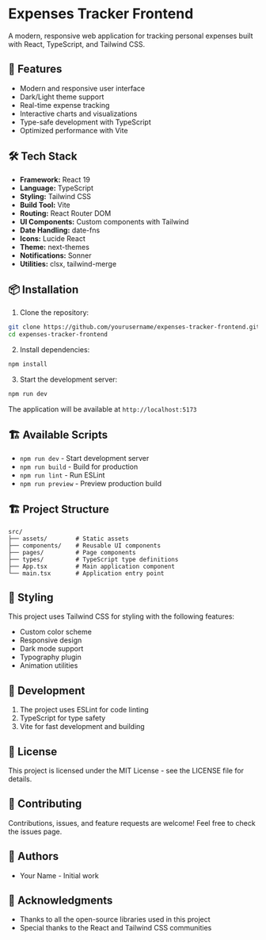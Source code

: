 # Expenses Tracker Frontend

A modern, responsive web application for tracking personal expenses built with React, TypeScript, and Tailwind CSS.

## 🚀 Features

- Modern and responsive user interface
- Dark/Light theme support
- Real-time expense tracking
- Interactive charts and visualizations
- Type-safe development with TypeScript
- Optimized performance with Vite

## 🛠️ Tech Stack

- **Framework:** React 19
- **Language:** TypeScript
- **Styling:** Tailwind CSS
- **Build Tool:** Vite
- **Routing:** React Router DOM
- **UI Components:** Custom components with Tailwind
- **Date Handling:** date-fns
- **Icons:** Lucide React
- **Theme:** next-themes
- **Notifications:** Sonner
- **Utilities:** clsx, tailwind-merge

## 📦 Installation

1. Clone the repository:

```bash
git clone https://github.com/yourusername/expenses-tracker-frontend.git
cd expenses-tracker-frontend
```

2. Install dependencies:

```bash
npm install
```

3. Start the development server:

```bash
npm run dev
```

The application will be available at `http://localhost:5173`

## 🏗️ Available Scripts

- `npm run dev` - Start development server
- `npm run build` - Build for production
- `npm run lint` - Run ESLint
- `npm run preview` - Preview production build

## 🏗️ Project Structure

```
src/
├── assets/        # Static assets
├── components/    # Reusable UI components
├── pages/         # Page components
├── types/         # TypeScript type definitions
├── App.tsx        # Main application component
└── main.tsx       # Application entry point
```

## 🎨 Styling

This project uses Tailwind CSS for styling with the following features:

- Custom color scheme
- Responsive design
- Dark mode support
- Typography plugin
- Animation utilities

## 🔧 Development

1. The project uses ESLint for code linting
2. TypeScript for type safety
3. Vite for fast development and building

## 📝 License

This project is licensed under the MIT License - see the LICENSE file for details.

## 🤝 Contributing

Contributions, issues, and feature requests are welcome! Feel free to check the issues page.

## 👥 Authors

- Your Name - Initial work

## 🙏 Acknowledgments

- Thanks to all the open-source libraries used in this project
- Special thanks to the React and Tailwind CSS communities
